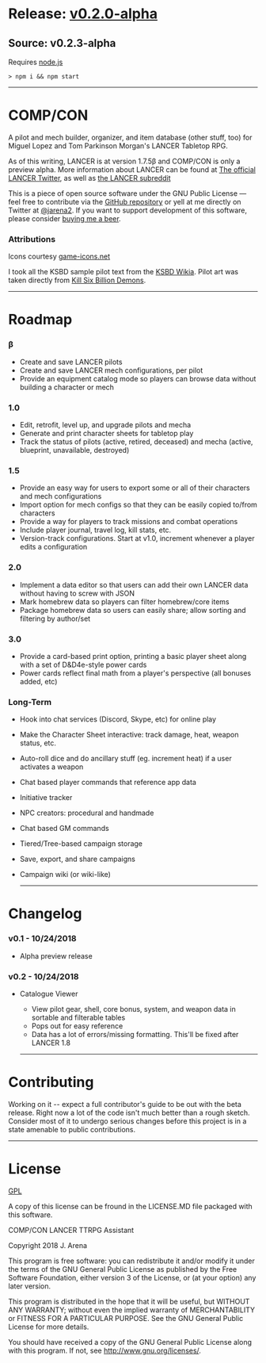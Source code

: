 # Release: [v0.2.0-alpha](https://github.com/jarena3/compcon/releases/tag/v0.2-alpha)
## Source: v0.2.3-alpha

Requires [node.js](https://nodejs.org/en/download/)

```
> npm i && npm start
```
---
# COMP/CON
  
  A pilot and mech builder, organizer, and item database (other stuff, too) for Miguel Lopez and Tom Parkinson Morgan's LANCER Tabletop RPG.
  
  
  As of this writing, LANCER is at version 1.7.5β and COMP/CON is only a preview alpha.
  More information about LANCER can be found at  <a class="external-link" href="https://twitter.com/lancer_rpg">The official LANCER Twitter</a>, as well as <a class="external-link" href="https://www.reddit.com/r/LancerRPG/">the LANCER subreddit</a>



  This is a piece of open source software under the GNU Public License — feel free to contribute via the <a class="external-link" href="https://github.com/jarena3/compcon">GitHub repository</a> or yell at me directly on Twitter at <a class="external-link" href="https://www.twitter.com/jarena2">@jarena2</a>.
  If you want to support development of this software, please consider <a class="external-link" href="https://buymeacoff.ee/a7xoLjHfG">buying me a beer</a>.



  ### Attributions
  Icons courtesy <a class="external-link" href="https://game-icons.net/">game-icons.net</a>



  I took all the KSBD sample pilot text from the <a class="external-link" href="http://killsixbilliondemons.wikia.com/wiki/Main_Page">KSBD Wikia</a>. Pilot art was taken directly from <a class="external-link" href="https://killsixbilliondemons.com">Kill Six Billion Demons</a>.


  ---

# Roadmap
### β
- Create and save LANCER pilots
- Create and save LANCER mech configurations, per pilot
- Provide an equipment catalog mode so players can browse data without building a character or mech
  
### 1.0
- Edit, retrofit, level up, and upgrade pilots and mecha
- Generate and print character sheets for tabletop play
- Track the status of pilots (active, retired, deceased) and mecha (active, blueprint, unavailable, destroyed)
  
### 1.5
- Provide an easy way for users to export some or all of their characters and mech configurations
- Import option for mech configs so that they can be easily copied to/from characters
- Provide a way for players to track missions and combat operations
- Include player journal, travel log, kill stats, etc.
- Version-track configurations. Start at v1.0, increment whenever a player edits a configuration
  
### 2.0
- Implement a data editor so that users can add their own LANCER data without having to screw with JSON
- Mark homebrew data so players can filter homebrew/core items
- Package homebrew data so users can easily share; allow sorting and filtering by author/set
  
### 3.0
- Provide a card-based print option, printing a basic player sheet along with a set of D&D4e-style power cards
- Power cards reflect final math from a player's perspective (all bonuses added, etc)
  
### Long-Term
- Hook into chat services (Discord, Skype, etc) for online play
- Make the Character Sheet interactive: track damage, heat, weapon status, etc.
- Auto-roll dice and do ancillary stuff (eg. increment heat) if a user activates a weapon
- Chat based player commands that reference app data
- Initiative tracker
- NPC creators: procedural and handmade
- Chat based GM commands
- Tiered/Tree-based campaign storage
- Save, export, and share campaigns
- Campaign wiki (or wiki-like)

  ---

# Changelog
###  v0.1 - 10/24/2018 
- Alpha preview release
###  v0.2 - 10/24/2018 
- Catalogue Viewer
  - View pilot gear, shell, core bonus, system, and weapon data in sortable and filterable tables
  - Pops out for easy reference
  - Data has a lot of errors/missing formatting. This'll be fixed after LANCER 1.8
  
  ---

# Contributing
  Working on it -- expect a full contributor's guide to be out with the beta release. Right now a lot of the code isn't much better than a rough sketch. Consider most of it to undergo serious changes before this project is in a state amenable to public contributions.

  ---

# License
<a class="external-link" href="https://www.gnu.org/licenses/gpl-3.0.en.html">GPL</a>

A copy of this license can be fround in the LICENSE.MD file packaged with this software.


COMP/CON LANCER TTRPG Assistant

Copyright 2018 J. Arena


This program is free software: you can redistribute it and/or modify
it under the terms of the GNU General Public License as published by
the Free Software Foundation, either version 3 of the License, or
(at your option) any later version.


This program is distributed in the hope that it will be useful,
but WITHOUT ANY WARRANTY; without even the implied warranty of
MERCHANTABILITY or FITNESS FOR A PARTICULAR PURPOSE. See the
GNU General Public License for more details.


You should have received a copy of the GNU General Public License
along with this program. If not, see http://www.gnu.org/licenses/.